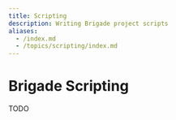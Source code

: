 ```yaml
---
title: Scripting
description: Writing Brigade project scripts
aliases:
  - /index.md
  - /topics/scripting/index.md
---
```


# Brigade Scripting

TODO